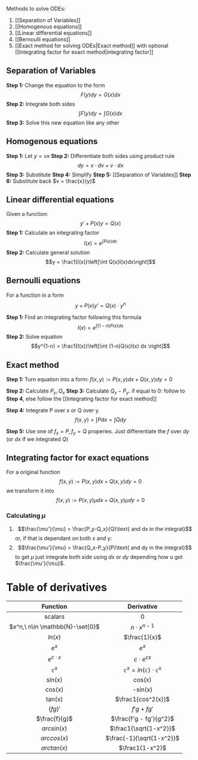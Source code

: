 Methods to solve ODEs:
1.  [[Separation of Variables]]
2.  [[Homogenous equations]]
3.  [[Linear differential equations]]
4.  [[Bernoulli equations]]
5.  [[Exact method for solving ODEs|Exact method]] with optional [[Integrating factor for exact method|integrating factor]]

## Separation of Variables
**Step 1:** Change the equation to the form
$$F(y)dy = G(x)dx$$
**Step 2:** Integrate both sides
$$\int F(y)dy = \int G(x)dx$$
**Step 3:** Solve this new equation like any other

## Homogenous equations
**Step 1:** Let $y=vx$
**Step 2:** Differentiate both sides using product rule
$$dy=x\cdot dv + v\cdot dx$$
**Step 3:** Substitute
**Step 4:** Simplify
**Step 5:** [[Separation of Variables]]
**Step 6:** Substitute back $v = \frac{x}{y}$

## Linear differential equations
Given a function:
$$y' + P(x)y = Q(x)$$
**Step 1:** Calculate an integrating factor
$$I(x) = e^{\int P(x)dx}$$
**Step 2:** Calculate general solution
$$y = \frac1{I(x)}\left[\int Q(x)I(x)dx\right]$$

## Bernoulli equations
For a function in a form
$$y + P(x)y' = Q(x)\cdot y^n$$

**Step 1:** Find an integrating factor following this formula
$$I(x) = e^{\int (1-n)P(x)dx}$$
**Step 2:** Solve equation
$$y^{1-n} = \frac1{I(x)}\left[\int (1-n)Q(x)I(x) dx \right]$$


## Exact method
**Step 1:** Turn equation into a form: $f(x,y) := P(x,y) dx + Q(x,y) dy = 0$

**Step 2:** Calculate $P_y, Q_x$
**Step 3:** Calculate $Q_x-P_y$.
if equal to 0: follow to **Step 4**, else follow the [[Integrating factor for exact method]]

**Step 4:** Integrate P over x or Q over y. 
$$f(x,y) = \int{P dx} = \int{Q dy}$$

**Step 5:** Use one of $f_x = P, f_y = Q$ properies.
Just differentiate the $f$ over $dy$ (or $dx$ if we integrated $Q$)

## Integrating factor for exact equations
For a original function $$f(x,y) := P(x,y) dx + Q(x,y) dy = 0$$ 
we transform it into $$f(x,y) := P(x,y)\mu dx + Q(x,y)\mu dy = 0$$

### Calculating $\mu$
1. $$\frac{\mu'}{\mu} = \frac{P_y-Q_x}{Q}\text{ and dx in the integral}$$
or, if that is dependant on both x and y:
2. $$\frac{\mu'}{\mu} = \frac{Q_x-P_y}{P}\text{ and dy in the integral}$$
to get $\mu$ just integrate both side using $dx$ or $dy$ depending how u got $\frac{\mu'}{\mu}$. 

# Table of derivatives
| Function | Derivative |
| :-: | :-: |
| scalars | 0 |
| $x^n,\ n\in \mathbb{N}-\set{0}$ | $n\cdot x^{n-1}$ |
| $ln(x)$ | $\frac{1}{x}$ |
| $e^x$ | $e^x$ |
| $e^{c\cdot x}$ | $c\cdot e^{cx}$ |
| $\mathbb{c}^{x}$ |$\mathbb{c}^{x} = ln(\mathbb{c})\cdot \mathbb{c}^{x}$ |
| sin(x) | cos(x) |
| cos(x) | -sin(x) |
| tan(x) |$\frac1{cos^2(x)}$|
|$(fg)'$|$f'g + fg'$|
|$\frac{f}{g}$|$\frac{f'g - fg'}{g^2}$|
|$arcsin(x)$|$\frac1{\sqrt{1-x^2}}$|
|$arccos(x)$|$\frac{-1}{\sqrt{1-x^2}}$|
|$arctan(x)$|$\frac1{1-x^2}$|